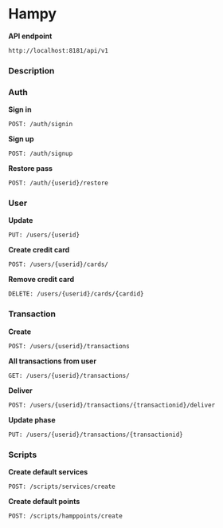 # Hampy

**API endpoint**
```
http://localhost:8181/api/v1
```

### Description

### Auth
**Sign in**
```
POST: /auth/signin
```

**Sign up**
```
POST: /auth/signup
```

**Restore pass**
```
POST: /auth/{userid}/restore
```

### User
**Update**
```
PUT: /users/{userid}
```

**Create credit card**
```
POST: /users/{userid}/cards/
```

**Remove credit card**
```
DELETE: /users/{userid}/cards/{cardid}
```

### Transaction

**Create**
```
POST: /users/{userid}/transactions
```

**All transactions from user**
```
GET: /users/{userid}/transactions/
```

**Deliver**
```
POST: /users/{userid}/transactions/{transactionid}/deliver
```

**Update phase**
```
PUT: /users/{userid}/transactions/{transactionid}
```
### Scripts

**Create default services**
```
POST: /scripts/services/create
```

**Create default points**
```
POST: /scripts/hamppoints/create
```
